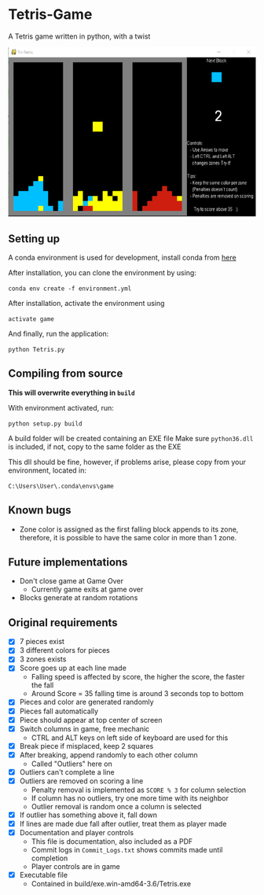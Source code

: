 # Tetris-Game
A Tetris game written in python, with a twist

![alt text](Preview.PNG "A triple Tetris!")
## Setting up

A conda environment is used for development, install conda from [here](https://docs.continuum.io/anaconda/install/windows) 

After installation, you can clone the environment by using:

`conda env create -f environment.yml`

After installation, activate the environment using

`activate game`

And finally, run the application:

`python Tetris.py`

## Compiling from source

**This will overwrite everything in `build`**

With environment activated, run:

`python setup.py build`



A build folder will be created containing an EXE file
Make sure `python36.dll` is included, if not, copy to the same folder as the EXE

This dll should be fine, however, if problems arise, please copy from your environment, located in:

`C:\Users\User\.conda\envs\game`

## Known bugs
- Zone color is assigned as the first falling block appends to its zone, therefore,
it is possible to have the same color in more than 1 zone.


## Future implementations
- Don't close game at Game Over
   - Currently game exits at game over
- Blocks generate at random rotations

## Original requirements

- [x] 7 pieces exist
- [x] 3 different colors for pieces
- [x] 3 zones exists
- [x] Score goes up at each line made
   - Falling speed is affected by score, the higher the score, the faster the fall
   - Around Score = 35 falling time is around 3 seconds top to bottom
- [x] Pieces and color are generated randomly
- [x] Pieces fall automatically
- [x] Piece should appear at top center of screen
- [x] Switch columns in game, free mechanic
   - CTRL and ALT keys on left side of keyboard are used for this
- [x] Break piece if misplaced, keep 2 squares
- [x] After breaking, append randomly to each other column
   - Called "Outliers" here on
- [x] Outliers can't complete a line
- [x] Outliers are removed on scoring a line
   - Penalty removal is implemented as `SCORE % 3` for column selection
   - If column has no outliers, try one more time with its neighbor
   - Outlier removal is random once a column is selected
- [x] If outlier has something above it, fall down
- [x] If lines are made due fall after outlier, treat them as player made
- [x] Documentation and player controls
   - This file is documentation, also included as a PDF
   - Commit logs in `Commit_Logs.txt` shows commits made until completion
   - Player controls are in game
- [x] Executable file
   - Contained in build/exe.win-amd64-3.6/Tetris.exe
